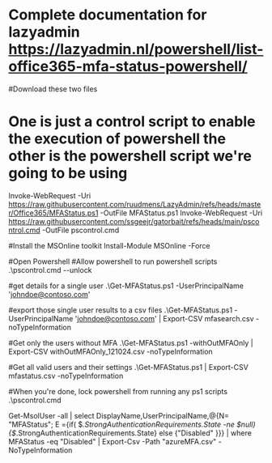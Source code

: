 # Complete documentation for lazyadmin https://lazyadmin.nl/powershell/list-office365-mfa-status-powershell/

#Download these two files
#	One is just a control script to enable the execution of powershell the other is the powershell script we're going to be using
Invoke-WebRequest -Uri https://raw.githubusercontent.com/ruudmens/LazyAdmin/refs/heads/master/Office365/MFAStatus.ps1 -OutFile MFAStatus.ps1
Invoke-WebRequest -Uri https://raw.githubusercontent.com/ssgeejr/gatorbait/refs/heads/main/pscontrol.cmd -OutFile pscontrol.cmd


#Install the MSOnline toolkit
Install-Module MSOnline -Force


#Open Powershell
#Allow powershell to run powershell scripts
.\pscontrol.cmd --unlock 

#get details for a single user
.\Get-MFAStatus.ps1 -UserPrincipalName 'johndoe@contoso.com'




#export those single user results to a csv files
.\Get-MFAStatus.ps1 -UserPrincipalName 'johndoe@contoso.com' | Export-CSV mfasearch.csv -noTypeInformation


#Get only the users without MFA
.\Get-MFAStatus.ps1 -withOutMFAOnly | Export-CSV withOutMFAOnly_121024.csv -noTypeInformation


#Get all valid users and their settings
.\Get-MFAStatus.ps1 | Export-CSV mfastatus.csv -noTypeInformation



#When you're done, lock powershell from running any ps1 scripts
.\pscontrol.cmd 



Get-MsolUser -all | select DisplayName,UserPrincipalName,@{N= "MFAStatus"; E ={if( $_.StrongAuthenticationRequirements.State -ne $null) {$_.StrongAuthenticationRequirements.State} else {"Disabled" }}} | where MFAStatus -eq "Disabled"  | Export-Csv -Path "azureMFA.csv" -NoTypeInformation  


